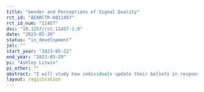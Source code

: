 ```yaml
---
title: "Gender and Perceptions of Signal Quality"
rct_id: "AEARCTR-0011457"
rct_id_num: "11457"
doi: "10.1257/rct.11457-1.0"
date: "2023-05-20"
status: "in_development"
jel: ""
start_year: "2023-05-22"
end_year: "2023-05-29"
pi: "Ashley Litwin"
pi_other: ""
abstract: "I will study how individuals update their beliefs in response to information shared by men and women. "
layout: registration
---
```


